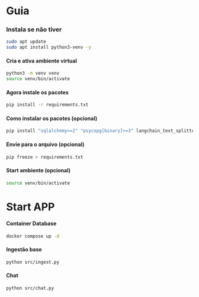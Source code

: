 # Guia

### Instala se não tiver
```bash
sudo apt update
sudo apt install python3-venv -y
```

#### Cria e ativa ambiente virtual
```bash
python3 -m venv venv
source venv/bin/activate
```

#### Agora instale os pacotes
```bash
pip install -r requirements.txt
```

#### Como instalar os pacotes (opcional)
```bash
pip install "sqlalchemy>=2" "psycopg[binary]>=3" langchain_text_splitters langchain_google_genai langchain_community langchain_postgres pypdf
```

#### Envie para o arquivo (opcional)
```bash
pip freeze > requirements.txt
```

#### Start ambiente (opcional)
```bash
source venv/bin/activate
```

# Start APP
#### Container Database
```bash
docker compose up -d
```

#### Ingestão base
```bash
python src/ingest.py
```

#### Chat
```bash
python src/chat.py
```

